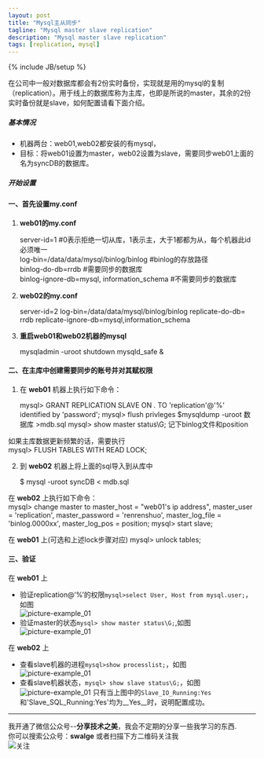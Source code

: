 ```yaml
---
layout: post
title: "Mysql主从同步"
tagline: "Mysql master slave replication"
description: "Mysql master slave replication"
tags: [replication, mysql]
---
```

{% include JB/setup %}

在公司中一般对数据库都会有2份实时备份，实现就是用的mysql的复制（replication）。用于线上的数据库称为主库，也即是所说的master，其余的2份实时备份就是slave，如何配置请看下面介绍。 

##### 基本情况

 - 机器两台：web01,web02都安装的有mysql，
 - 目标：将web01设置为master，web02设置为slave，需要同步web01上面的名为syncDB的数据库。 

##### 开始设置 

#### 一、首先设置my.conf
1. __web01的my.conf__ 

    server-id=1     #0表示拒绝一切从库，1表示主，大于1都都为从，每个机器此id必须唯一  
    log-bin=/data/data/mysql/binlog/binlog     #binlog的存放路径  
    binlog-do-db=rrdb #需要同步的数据库  
    binlog-ignore-db=mysql, information_schema #不需要同步的数据库  

2. __web02的my.conf__ 

    server-id=2
    log-bin=/data/data/mysql/binlog/binlog
    replicate-do-db= rrdb
    replicate-ignore-db=mysql,information_schema
3. __重启web01和web02机器的mysql__ 

	mysqladmin -uroot shutdown  mysqld_safe & 

#### 二、在主库中创建需要同步的账号并对其赋权限 
1. 在 __web01__ 机器上执行如下命令： 

    mysql> GRANT REPLICATION SLAVE ON *.* TO 'replication'@'%' identified by 'password';
    mysql> flush privleges
    $mysqldump -uroot 数据库  >mdb.sql 
    mysql> show master status\G; 
    记下binlog文件和position 

如果主库数据更新频繁的话，需要执行  
    mysql> FLUSH TABLES WITH READ LOCK;  

2. 到 __web02__ 机器上将上面的sql导入到从库中 

    $ mysql -uroot syncDB < mdb.sql 

在 __web02__ 上执行如下命令：  
    mysql> change master to master_host = "web01's ip address", master_user = 'replication', master_password = 'renrenshuo', master_log_file = 'binlog.0000xx', master_log_pos = position; 
    mysql> start slave;  

在 __web01__ 上(可选和上述lock步骤对应) 
    mysql> unlock tables; 

#### 三、验证 
在 __web01__ 上 
 - 验证replication@‘%’的权限`mysql>select User, Host from mysql.user;`， 如图  
  ![picture-example_01][example_01]  
 - 验证master的状态`mysql> show master status\G;`,如图  
  ![picture-example_01][example_02]  

在 __web02__ 上  
 - 查看slave机器的进程`mysql>show processlist;`，如图  
  ![picture-example_01][example_04]  
 - 查看slave机器状态，`mysql> show slave status\G;`，如图  
  ![picture-example_01][example_04] 
  只有当上图中的`Slave_IO_Running:Yes`和'Slave_SQL_Running:Yes'均为__Yes__时，说明配置成功。 
-------------------------------------------------------  
我开通了微信公众号--__分享技术之美__，我会不定期的分享一些我学习的东西.  
你可以搜索公众号：__swalge__ 或者扫描下方二维码关注我  
![关注][photo]  

[example_01]:http://imagle.github.io/static/img/replication.png
[example_02]:http://imagle.github.io/static/img/master-status.png
[example_03]:http://imagle.github.io/static/img/slave-processlist.png
[example_04]:http://imagle.github.io/static/img/slave-status.png
[photo]:http://imagle.github.io/static/img/photo.jpg
